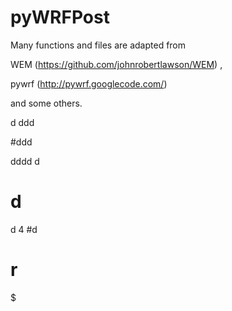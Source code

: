 # pyWRFPost

Many functions and files are adapted from 

  WEM     (https://github.com/johnrobertlawson/WEM) , 
  
  pywrf   (http://pywrf.googlecode.com/)
  
  
  and some others.
  
  
  
d
ddd

#ddd

dddd
d
# d
d
  4
  #d
  # r
  $

